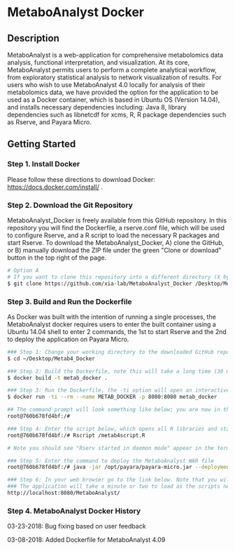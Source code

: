 # MetaboAnalyst Docker

## Description 

MetaboAnalyst is a web-application for comprehensive metabolomics data analysis, functional interpretation, and visualization. At its core, MetaboAnalyst permits users to perform a complete analytical workflow, from exploratory statistical analysis to network visualization of results. For users who wish to use MetaboAnalyst 4.0 locally for analysis of  their metabolomics data, we have provided the option for the application to be used as a Docker container, which is based in Ubuntu OS (Version 14.04), and installs necessary dependencies including: Java 8, library dependencies such as libnetcdf for xcms, R, R package dependencies such as Rserve, and Payara Micro.

## Getting Started

### Step 1. Install Docker

Please follow these directions to download Docker: https://docs.docker.com/install/ .

### Step 2. Download the Git Repository

MetaboAnalyst_Docker is freely available from this GitHub repository. In this repository you will find the Dockerfile, a rserve.conf file, which will be used to configure Rserve, and a R script to load the necessary R packages and start Rserve. To download the MetaboAnalyst_Docker, A) clone the GitHub, or B) manually download the ZIP file under the green "Clone or download" button in the top right of the page.

```bash
# Option A
# If you want to clone this repository into a different directory (X by default), specify it as the next command-line option, leaving a space between the link and your directory
$ git clone https://github.com/xia-lab/MetaboAnalyst_Docker /Desktop/Metab4_Docker

```

### Step 3. Build and Run the Dockerfile

As Docker was built with the intention of running a single processes, the MetaboAnalyst docker requires users to enter the built container using a Ubuntu 14.04 shell to enter 2 commands, the 1st to start Rserve and the 2nd to deploy the application on Payara Micro.

```bash
### Step 1: Change your working directory to the downloaded GitHub repository
$ cd ~/Desktop/Metab4_Docker

### Step 2: Build the Dockerfile, note this will take a long time (30 mins / 1 hour) as several packages need to be installed
$ docker build -t metab_docker .

### Step 3: Run the Dockerfile, the -ti option will open an interactive Ubuntu terminal into the created container and presents a command prompt
$ docker run -ti --rm --name METAB_DOCKER -p 8080:8080 metab_docker

## The command prompt will look something like below; you are now in the shell
root@760b678fd4bf:/# 

### Step 4: Enter the script below, which opens all R libraries and starts the Rserve in daemon mode
root@760b678fd4bf:/# Rscript /metab4script.R 

# Note you should see "Rserv started in daemon mode" appear in the terminal.

### Step 5: Enter the command to deploy the MetaboAnalyst WAR file
root@760b678fd4bf:/# java -jar /opt/payara/payara-micro.jar --deploymentDir /opt/payara/deployments

### Step 6: In your web browser go to the link below. Note that you will have to change the MetaboAnalyst version in the link based on the WAR file 
### The application will take a minute or two to load as the scripts need to be compiled
http://localhost:8080/MetaboAnalyst/

```
### Step 4. MetaboAnalyst Docker History

03-23-2018: Bug fixing based on user feedback

03-08-2018: Added Dockerfile for MetaboAnalyst 4.09
